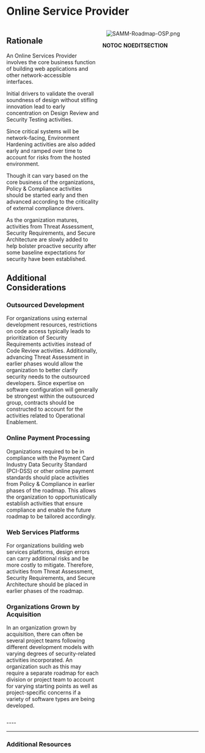 # Online Service Provider

<div style="width:48%; float:right;">

![SAMM-Roadmap-OSP.png](SAMM-Roadmap-OSP.png "SAMM-Roadmap-OSP.png")

</div>

<div style="width:48%; float:left; padding-right:10px;">

## Rationale

An Online Services Provider involves the core business function of
building web applications and other network-accessible interfaces.

Initial drivers to validate the overall soundness of design without
stifling innovation lead to early concentration on Design Review and
Security Testing activities.

Since critical systems will be network-facing, Environment Hardening
activities are also added early and ramped over time to account for
risks from the hosted environment.

Though it can vary based on the core business of the organizations,
Policy & Compliance activities should be started early and then advanced
according to the criticality of external compliance drivers.

As the organization matures, activities from Threat Assessment, Security
Requirements, and Secure Architecture are slowly added to help bolster
proactive security after some baseline expectations for security have
been established.

## Additional Considerations

### Outsourced Development

For organizations using external development resources, restrictions on
code access typically leads to prioritization of Security Requirements
activities instead of Code Review activities. Additionally, advancing
Threat Assessment in earlier phases would allow the organization to
better clarify security needs to the outsourced developers. Since
expertise on software configuration will generally be strongest within
the outsourced group, contracts should be constructed to account for the
activities related to Operational Enablement.

### Online Payment Processing

Organizations required to be in compliance with the Payment Card
Industry Data Security Standard (PCI-DSS) or other online payment
standards should place activities from Policy & Compliance in earlier
phases of the roadmap. This allows the organization to opportunistically
establish activities that ensure compliance and enable the future
roadmap to be tailored accordingly.

### Web Services Platforms

For organizations building web services platforms, design errors can
carry additional risks and be more costly to mitigate. Therefore,
activities from Threat Assessment, Security Requirements, and Secure
Architecture should be placed in earlier phases of the roadmap.

### Organizations Grown by Acquisition

In an organization grown by acquisition, there can often be several
project teams following different development models with varying
degrees of security-related activities incorporated. An organization
such as this may require a separate roadmap for each division or project
team to account for varying starting points as well as project-specific
concerns if a variety of software types are being developed.

</div>

<div style="float:left; width:100%;">




\----

-----

### Additional Resources

</div>

__NOTOC__ __NOEDITSECTION__
